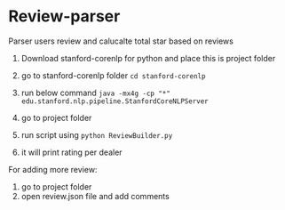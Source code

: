 # Review-parser
Parser users review and calucalte total star based on reviews

1. Download stanford-corenlp for python and place this is project folder

2. go to stanford-corenlp folder ``cd stanford-corenlp``
3. run below command
		``java -mx4g -cp "*" edu.stanford.nlp.pipeline.StanfordCoreNLPServer``
		
4. go to project folder

5. run script using ``python ReviewBuilder.py``

6. it will print rating per dealer

For adding more review:
1. go to project folder
2. open review.json file and add comments 
